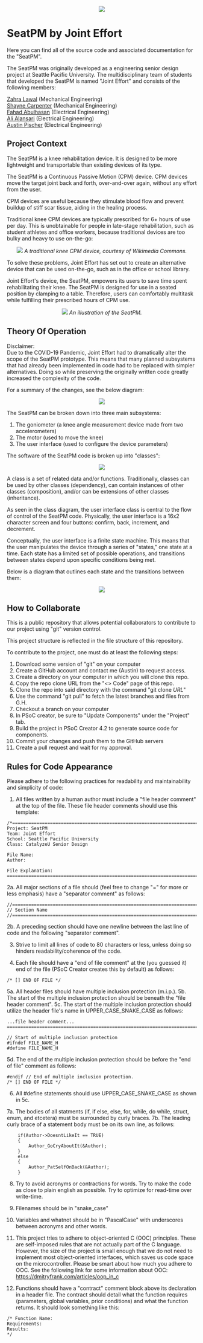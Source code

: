 <p align="center">
  <img src=/Documentation/SeatPM-Logo-3.png />
</p>

# SeatPM by Joint Effort
Here you can find all of the source code and associated documentation for
the "SeatPM".

The SeatPM was originally developed as a engineering senior design project
at Seattle Pacific University. The multidisciplinary team of students that
developed the SeatPM is named "Joint Effort" and consists of the following
members:

[Zahra Lawal](https://www.linkedin.com/in/zahra-lawal/) (Mechanical Engineering)  
[Shayne Carpenter](https://www.linkedin.com/in/shayne-carpenter/) (Mechanical Engineering)  
[Fahad Abulhasan](https://www.linkedin.com/in/fahadabulhasan/) (Electrical Engineering)  
[Ali Alansari](https://www.linkedin.com/in/ali-alansari/) (Electrical Engineering)  
[Austin Pischer](https://www.linkedin.com/in/austinpischer/) (Electrical Engineering)  

## Project Context

The SeatPM is a knee rehabilitation device. It is designed to be more
lightweight and transportable than existing devices of its type. 

The SeatPM is a Continuous Passive Motion (CPM) device. CPM devices move the 
target joint back and forth, over-and-over again, without any effort from the
user. 

CPM devices are useful because they stimulate blood flow and prevent
buildup of stiff scar tissue, aiding in the healing process.

Traditional knee CPM devices are typically prescribed for 6+ hours
of use per day. This is unobtainable for people in late-stage rehabilitation, 
such as student athletes and office workers, because traditional devices are 
too bulky and heavy to use on-the-go:

<p align="center">
  <img src="/Documentation/tradcpm.jpg" maxwidth="500" maxheight="500" />
  <em> A traditional knee CPM device, courtesy of Wikimedia Commons. </em>
</p>

To solve these problems, Joint Effort has set out to create an alternative
device that can be used on-the-go, such as in the office or school library.

Joint Effort's device, the SeatPM,  empowers its users to save time
spent rehabilitating their knee. The SeatPM is designed for use in a seated
position by clamping to a table. Therefore, users can comfortably multitask
while fulfilling their prescribed hours of CPM use.

<p align="center">
  <img src=/Documentation/seatpmill.PNG />
  <em> An illustration of the SeatPM. </em>
</p>


## Theory Of Operation

Disclaimer:  
Due to the COVID-19 Pandemic, Joint Effort had to dramatically alter the scope
of the SeatPM prototype. This means that many planned subsystems that
had already been implemented in code had to be replaced with simpler 
alternatives. Doing so while preserving the originally written code greatly
increased the complexity of the code.

For a summary of the changes, see the below diagram:

<p align="center">
  <img src=/Documentation/blockdiagram.png />
</p>

The SeatPM can be broken down into three main subsystems:
1) The goniometer (a knee angle measurement device made from two accelerometers)
2) The motor (used to move the knee)
3) The user interface (used to configure the device parameters)

The software of the SeatPM code is broken up into "classes":

<p align="center">
  <img src=/Documentation/classdiagram.png />
</p>

A class is a set of related data and/or functions.
Traditionally, classes can be used by other classes (dependency),
can contain instances of other classes (composition),
and/or can be extensions of other classes (inheritance).

As seen in the class diagram, the user interface class is central to the flow
of control of the SeatPM code. Physically, the user interface is a 16x2 character screen and four buttons: confirm, back, increment, and decrement. 

Conceptually, the user interface is a finite state machine. This means that the user manipulates the device through a series of "states," one state at a time. 
Each state has a limited set of possible operations, and transitions between 
states depend upon specific conditions being met.

Below is a diagram that outlines each state and the transitions between them:

<p align="center">
  <img src=/Documentation/statediagram.png />
</p>


## How to Collaborate
This is a public repository that allows potential collaborators to
contribute to our project using "git" version control.

This project structure is reflected in the file structure of this repository.

To contribute to the project, one must do at least the following steps:
1. Download some version of "git" on your computer
2. Create a GitHub account and contact me (Austin) to request access.
3. Create a directory on your computer in which you will clone this repo.
4. Copy the repo clone URL from the "<> Code" page of this repo.
5. Clone the repo into said directory with the command "git clone *URL*" 
6. Use the command "git pull" to fetch the latest branches and files from G.H.
7. Checkout a branch on your computer
8. In PSoC creator, be sure to "Update Components" under the "Project" tab.
9. Build the project in PSoC Creator 4.2 to generate source code for components.
10. Commit your changes and push them to the GitHub servers
11. Create a pull request and wait for my approval.

## Rules for Code Appearance
Please adhere to the following practices for readability and maintainability
and simplicity of code:

1. All files written by a human author must include a "file header comment"
   at the top of the file. These file header comments should use this template:
```
/*==============================================================================
Project: SeatPM
Team: Joint Effort
School: Seattle Pacific University
Class: CatalyzeU Senior Design

File Name:
Author: 

File Explanation:
==============================================================================*/
```
2a. All major sections of a file should (feel free to change "=" for more or 
    less emphasis) have a "separator comment" as follows:
```
//==============================================================================
// Section Name
//==============================================================================
```
2b. A preceding section should have one newline between the last line of code
    and the following "separator comment".

3. Strive to limit all lines of code to 80 characters or less,
   unless doing so hinders readability/coherence of the code.

4. Each file should have a "end of file comment" at the (you guessed it)
   end of the file (PSoC Creator creates this by default) as follows:
```
/* [] END OF FILE */
```
5a. All header files should have multiple inclusion protection (m.i.p.).
5b. The start of the multiple inclusion protection should be beneath the
    "file header comment".
5c. The start of the multiple inclusion protection should utilize the header 
    file's name in UPPER_CASE_SNAKE_CASE as follows:
```  
...file header comment...
==============================================================================*/

// Start of multiple inclusion protection
#ifndef FILE_NAME_H
#define FILE_NAME_H
```
5d. The end of the multiple inclusion protection should be before the 
    "end of file" comment as follows:
```
#endif // End of multiple inclusion protection.
/* [] END OF FILE */
```
6. All #define statements should use UPPER_CASE_SNAKE_CASE as shown in 5c.

7a. The bodies of all statments (if, if else, else, for, 
   while, do while, struct, enum, and etcetera) must be surrounded
   by curly braces.
7b. The leading curly brace of a statement body must be on its own line,
    as follows:
```
    if(Author->DoesntLikeIt == TRUE)
    {
        Author_GoCryAboutIt(&Author);
    }
    else
    {
        Author_PatSelfOnBack(&Author);
    }
```
8. Try to avoid acronyms or contractions for words.
   Try to make the code as close to plain english as possible.
   Try to optimize for read-time over write-time.

9. Filenames should be in "snake_case"

10. Variables and whatnot should be in "PascalCase" with underscores between
    acronyms and other words. 

11. This project tries to adhere to object-oriented C (OOC) principles.
    These are self-imposed rules that are not actually part of the C language.
    However, the size of the project is small enough that we do not need to
    implement most object-oriented interfaces, which saves us code space on
    the microcontroller. Please be smart about how much you adhere to OOC.
    See the following link for some information about OOC: 
    https://dmitryfrank.com/articles/oop_in_c

12. Functions should have a "contract" comment block above its declaration in
    a header file. The contract should detail what the function requires
    (parameters, global variables, prior conditions) and what
    the function returns. It should look something like this:
```
/* Function Name:
Requirements:
Results:
*/
```
    
   

